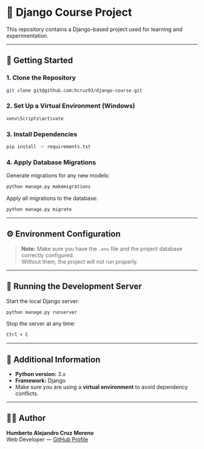 # 🐍 Django Course Project

This repository contains a Django-based project used for learning and experimentation.

---

## 🚀 Getting Started

### 1. Clone the Repository
```bash
git clone git@github.com:hcruz93/django-course.git
```

### 2. Set Up a Virtual Environment (Windows)
```bash
venv\Scripts\activate
```

### 3. Install Dependencies
```bash
pip install -r requirements.txt
```

### 4. Apply Database Migrations

Generate migrations for any new models:
```bash
python manage.py makemigrations
```

Apply all migrations to the database:
```bash
python manage.py migrate
```

---

## ⚙️ Environment Configuration

> **Note:** Make sure you have the `.env` file and the project database correctly configured.  
> Without them, the project will not run properly.

---

## 🧩 Running the Development Server

Start the local Django server:
```bash
python manage.py runserver
```

Stop the server at any time:
```bash
Ctrl + C
```

---

## 📝 Additional Information

- **Python version:** 3.x  
- **Framework:** Django  
- Make sure you are using a **virtual environment** to avoid dependency conflicts.

---

## 👨‍💻 Author

**Humberto Alejandro Cruz Moreno**  
Web Developer — [GitHub Profile](https://github.com/hcruz93)